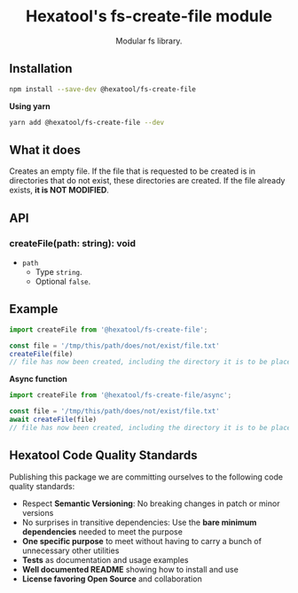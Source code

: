 <h1 align="center">
  Hexatool's fs-create-file module 
</h1>

<p align="center">
  Modular fs library.
</p>

## Installation

```bash
npm install --save-dev @hexatool/fs-create-file
```

**Using yarn**

```bash
yarn add @hexatool/fs-create-file --dev
```

## What it does
Creates an empty file. If the file that is requested to be created is in directories that do not exist, these directories are created. 
If the file already exists, **it is NOT MODIFIED**.

## API

### createFile(path: string): void
- `path`
   - Type `string`.
   - Optional `false`.


## Example

```typescript
import createFile from '@hexatool/fs-create-file';

const file = '/tmp/this/path/does/not/exist/file.txt'
createFile(file)
// file has now been created, including the directory it is to be placed in
```

**Async function**

```typescript
import createFile from '@hexatool/fs-create-file/async';

const file = '/tmp/this/path/does/not/exist/file.txt'
await createFile(file)
// file has now been created, including the directory it is to be placed in
```
## Hexatool Code Quality Standards

Publishing this package we are committing ourselves to the following code quality standards:

- Respect **Semantic Versioning**: No breaking changes in patch or minor versions
- No surprises in transitive dependencies: Use the **bare minimum dependencies** needed to meet the purpose
- **One specific purpose** to meet without having to carry a bunch of unnecessary other utilities
- **Tests** as documentation and usage examples
- **Well documented README** showing how to install and use
- **License favoring Open Source** and collaboration

